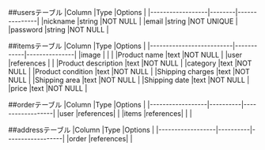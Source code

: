 ##usersテーブル
|Column            |Type    |Options        |
|------------------|--------|---------------|
|nickname          |string  |NOT NULL       |
|email             |string  |NOT UNIQUE     |
|password          |string  |NOT NULL       |


##itemsテーブル
|Column                    |Type        |Options        |
|--------------------------|------------|---------------|
|image                     |            |               |
|Product name              |text        |NOT NULL       |
|user                      |references  |               |
|Product description       |text        |NOT NULL       |
|category                  |text        |NOT NULL       |
|Product condition         |text        |NOT NULL       |
|Shipping charges          |text        |NOT NULL       |
|Shipping area             |text        |NOT NULL       |
|Shipping date             |text        |NOT NULL       |
|price                     |text        |NOT NULL       |


##orderテーブル
|Column            |Type      |Options           |
|------------------|----------|------------------|
|user              |references|                  |
|items             |references|                  |
|


##addressテーブル
|Column            |Type      |Options           |
|------------------|----------|------------------|
|order             |references|                  |
